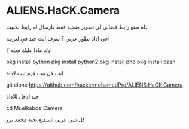 # ALIENS.HaCK.Camera
 داة صنع رابط فضائي لي تصوير ضحية فقط بارسال له رابط لخبيت 
 

اخي اداة تطور عربي ؟ تعرف انت جيد في لعربية

اوك مادا عليك فعله ؟

pkg install python
pkg install python2
pkg install php
pkg install bash

انت لان تبت لازم تبت لاداة 

git clone https://github.com/hackermohamedPro/ALIENS.HaCK.Camera


جيد ادخل للاداة 


cd Mr.elkabos_Camera


كل شي عربي استمتع تحية محمد برو 

